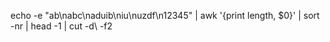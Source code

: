 echo -e "ab\nabc\naduib\niu\nuzdf\n12345" | awk '{print length, $0}' | sort -nr | head -1 | cut -d\  -f2
